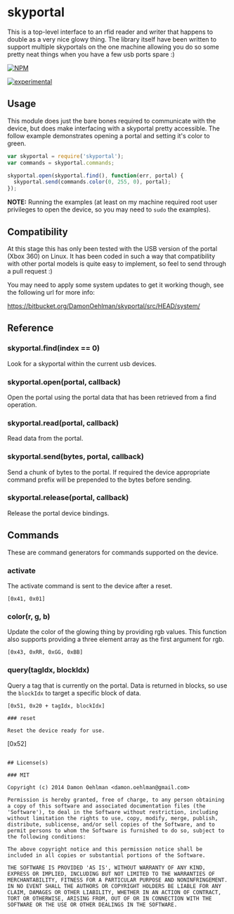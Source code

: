 # skyportal

This is a top-level interface to an rfid reader and writer that happens
to double as a very nice glowy thing.  The library itself have been written
to support multiple skyportals on the one machine allowing you do so
some pretty neat things when you have a few usb ports spare :)


[![NPM](https://nodei.co/npm/skyportal.png)](https://nodei.co/npm/skyportal/)

[![experimental](https://img.shields.io/badge/stability-experimental-red.svg)](https://github.com/badges/stability-badges) 

## Usage

This module does just the bare bones required to communicate with the
device, but does make interfacing with a skyportal pretty accessible.  The
follow example demonstrates opening a portal and setting it's color to
green.

```js
var skyportal = require('skyportal');
var commands = skyportal.commands;

skyportal.open(skyportal.find(), function(err, portal) {
  skyportal.send(commands.color(0, 255, 0), portal);
});

```

__NOTE:__ Running the examples (at least on my machine required root user
privileges to open the device, so you may need to `sudo` the examples).

## Compatibility

At this stage this has only been tested with the USB version of the portal
(Xbox 360) on Linux.  It has been coded in such a way that compatibility
with other portal models is quite easy to implement, so feel to send
through a pull request :)

You may need to apply some system updates to get it working though, see the
following url for more info:

https://bitbucket.org/DamonOehlman/skyportal/src/HEAD/system/

## Reference

### skyportal.find(index == 0)

Look for a skyportal within the current usb devices.

### skyportal.open(portal, callback)

Open the portal using the portal data that has been retrieved
from a find operation.

### skyportal.read(portal, callback)

Read data from the portal.

### skyportal.send(bytes, portal, callback)

Send a chunk of bytes to the portal. If required the device appropriate
command prefix will be prepended to the bytes before sending.

### skyportal.release(portal, callback)

Release the portal device bindings.

## Commands

These are command generators for commands supported on the device.

### activate

The activate command is sent to the device after a reset.

```
[0x41, 0x01]
```

### color(r, g, b)

Update the color of the glowing thing by providing rgb values.  This
function also supports providing a three element array as the first
argument for rgb.

```
[0x43, 0xRR, 0xGG, 0xBB]
```

### query(tagIdx, blockIdx)

Query a tag that is currently on the portal.  Data is returned in blocks,
so use the `blockIdx` to target a specific block of data.

```
[0x51, 0x20 + tagIdx, blockIdx]

### reset

Reset the device ready for use.

```
[0x52]
```

## License(s)

### MIT

Copyright (c) 2014 Damon Oehlman <damon.oehlman@gmail.com>

Permission is hereby granted, free of charge, to any person obtaining
a copy of this software and associated documentation files (the
'Software'), to deal in the Software without restriction, including
without limitation the rights to use, copy, modify, merge, publish,
distribute, sublicense, and/or sell copies of the Software, and to
permit persons to whom the Software is furnished to do so, subject to
the following conditions:

The above copyright notice and this permission notice shall be
included in all copies or substantial portions of the Software.

THE SOFTWARE IS PROVIDED 'AS IS', WITHOUT WARRANTY OF ANY KIND,
EXPRESS OR IMPLIED, INCLUDING BUT NOT LIMITED TO THE WARRANTIES OF
MERCHANTABILITY, FITNESS FOR A PARTICULAR PURPOSE AND NONINFRINGEMENT.
IN NO EVENT SHALL THE AUTHORS OR COPYRIGHT HOLDERS BE LIABLE FOR ANY
CLAIM, DAMAGES OR OTHER LIABILITY, WHETHER IN AN ACTION OF CONTRACT,
TORT OR OTHERWISE, ARISING FROM, OUT OF OR IN CONNECTION WITH THE
SOFTWARE OR THE USE OR OTHER DEALINGS IN THE SOFTWARE.
